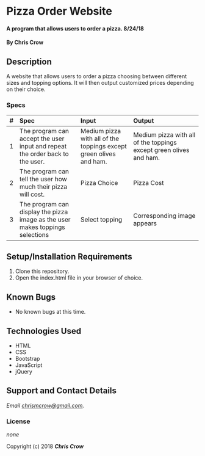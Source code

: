 # Pizza Order Website

#### A program that allows users to order a pizza. 8/24/18

#### By **Chris Crow**

## Description

A website that allows users to order a pizza choosing between different sizes and topping options. It will then output customized prices depending on their choice.

### Specs
| # | Spec | Input | Output |
| :-------------     | :-------------     | :------------- | :------------- |
| 1 | The program can accept the user input and repeat the order back to the user.  | Medium pizza with all of the toppings except green olives and ham. | Medium pizza with all of the toppings except green olives and ham. |
| 2 | The program can tell the user how much their pizza will cost.  | Pizza Choice | Pizza Cost |
| 3 | The program can display the pizza image as the user makes toppings selections | Select topping | Corresponding image appears |


## Setup/Installation Requirements

1. Clone this repository.
2. Open the index.html file in your browser of choice.

## Known Bugs
* No known bugs at this time.

## Technologies Used
* HTML
* CSS
* Bootstrap
* JavaScript
* jQuery

## Support and Contact Details

_Email chrismcrow@gmail.com._

### License

*none*

Copyright (c) 2018 **_Chris Crow_**
